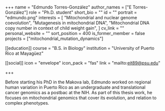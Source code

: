+++
name = "Edmundo Torres-González"
author_names = ["E Torres-González"]
role = "Ph.D. student"
short_bio = ""
id = ""
portrait = "edmundo.png"
interests = [
  "Mitochondrial and nuclear genome coevolution",
  "Mutagenesis in mitochondrial DNA",
  "Mitochondrial DNA copy number in context of child weight gain",
]
cv_link = ""
personal_website = ""
sort_position = 400
is_former_member = false
projects = ["mitochondrial_mutation_dynamics"]

[[education]]
  course = "B.S. in Biology"
  institution = "University of Puerto Rico at Mayagüez"

[[social]]
    icon = "envelope"
    icon_pack = "fas"
    link = "mailto:ejt89@psu.edu"


+++

Before starting his PhD in the Makova lab, Edmundo worked on regional
human variation in Puerto Rico as an undergraduate and translational
cancer genomics as a postbac at the NIH.  As part of this thesis work,
he focuses on mitochondrial genomics that cover its evolution, and
relation to complex phenotypes.
